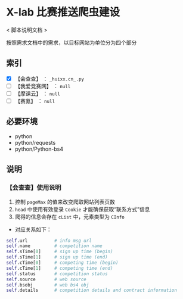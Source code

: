 # X-lab 比赛推送爬虫建设

< 脚本说明文档 >

按照需求文档中的需求，以目标网站为单位分为四个部分

## 索引

- [x] 【会查查】   ：   `_huixx.cn_.py`
- [ ] 【我爱竞赛网】   ：   `null`
- [ ] 【摩课云】   ：   `null`
- [ ] 【赛氪】   ：   `null`

## 必要环境

- python
- python/requests
- python/Python-bs4


## 说明

### 【会查查】使用说明

1. 控制 `pageMax` 的值来改变爬取网站列表页数
2. `head` 中使用有效登录 `Cookie` 才能确保获取“联系方式”信息
3. 爬得的信息会存在 `cList` 中，元素类型为 `CInfo`
  - 对应关系如下：


```python
self.url          # info msg url
self.name         # competition name
self.sTime[0]     # sign up time (begin)
self.sTime[1]     # sign up time (end)
self.cTime[0]     # competing time (begin)
self.cTime[1]     # competing time (end)
self.status       # competition status
self.source       # web source
self.bsobj        # web bs4 obj
self.details      # competition details and contract information
```


